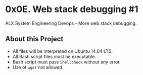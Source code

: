 # 0x0E. Web stack debugging #1 #

ALX System Engineering Devops - More web stack debugging.


## About this Project

- All files will be interpreted on Ubuntu 14.04 LTS.
- All Bash script files must be executable.
- Bash script must pass `Shellcheck` without any error.
- Use of `wget` not allowed.
